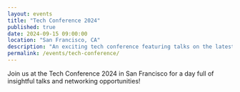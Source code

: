 ```yaml
---
layout: events
title: "Tech Conference 2024"
published: true
date: 2024-09-15 09:00:00
location: "San Francisco, CA"
description: "An exciting tech conference featuring talks on the latest in AI and machine learning."
permalink: /events/tech-conference/
---
```


Join us at the Tech Conference 2024 in San Francisco for a day full of insightful talks and networking opportunities!

